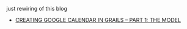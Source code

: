 

just rewiring of this blog
- [CREATING GOOGLE CALENDAR IN GRAILS – PART 1: THE MODEL](http://www.craigburke.com/blog/2012/02/09/creating-google-calendar-in-grails-part-1-the-model/)

